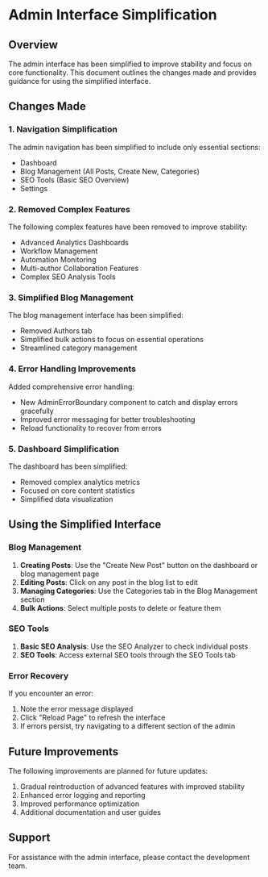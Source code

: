 # Admin Interface Simplification

## Overview

The admin interface has been simplified to improve stability and focus on core functionality. This document outlines the changes made and provides guidance for using the simplified interface.

## Changes Made

### 1. Navigation Simplification

The admin navigation has been simplified to include only essential sections:
- Dashboard
- Blog Management (All Posts, Create New, Categories)
- SEO Tools (Basic SEO Overview)
- Settings

### 2. Removed Complex Features

The following complex features have been removed to improve stability:
- Advanced Analytics Dashboards
- Workflow Management
- Automation Monitoring
- Multi-author Collaboration Features
- Complex SEO Analysis Tools

### 3. Simplified Blog Management

The blog management interface has been simplified:
- Removed Authors tab
- Simplified bulk actions to focus on essential operations
- Streamlined category management

### 4. Error Handling Improvements

Added comprehensive error handling:
- New AdminErrorBoundary component to catch and display errors gracefully
- Improved error messaging for better troubleshooting
- Reload functionality to recover from errors

### 5. Dashboard Simplification

The dashboard has been simplified:
- Removed complex analytics metrics
- Focused on core content statistics
- Simplified data visualization

## Using the Simplified Interface

### Blog Management

1. **Creating Posts**: Use the "Create New Post" button on the dashboard or blog management page
2. **Editing Posts**: Click on any post in the blog list to edit
3. **Managing Categories**: Use the Categories tab in the Blog Management section
4. **Bulk Actions**: Select multiple posts to delete or feature them

### SEO Tools

1. **Basic SEO Analysis**: Use the SEO Analyzer to check individual posts
2. **SEO Tools**: Access external SEO tools through the SEO Tools tab

### Error Recovery

If you encounter an error:
1. Note the error message displayed
2. Click "Reload Page" to refresh the interface
3. If errors persist, try navigating to a different section of the admin

## Future Improvements

The following improvements are planned for future updates:
1. Gradual reintroduction of advanced features with improved stability
2. Enhanced error logging and reporting
3. Improved performance optimization
4. Additional documentation and user guides

## Support

For assistance with the admin interface, please contact the development team.